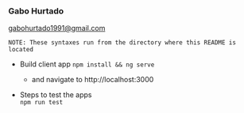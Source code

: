 ### Gabo Hurtado
[gabohurtado1991@gmail.com](mailto:gabohurtado1991@gmail.com)

    NOTE: These syntaxes run from the directory where this README is located

  * Build client app
    `npm install && ng serve`
    * and navigate to http://localhost:3000


  * Steps to test the apps  
    `npm run test`